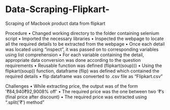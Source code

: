 # Data-Scraping-Flipkart-
Scraping of Macbook product data from flipkart

Procedure
•	Changed working directory to the folder containing selenium script
•	Imported the necessary libraries
•	Inspected the webpage to locate all the required details to be extracted from the webpage
•	Once each detail was located using “inspect”, it was passed on to corresponding variables using list comprehension
•	For each variable containing the detail, appropriate data conversion was done according to the question requirements
•	Reusable function was defined (flipkart(soup))) 
•	Using the flipkart(soup)) function, dataframe (flip) was defined which contained the required details
•	flip dataframe was converted to .csv file as “Flipkart.csv” 


Challenges
•	While extracting price, the output was of the form '₹84,940₹92,9008% off'
•	The required price was the one between two ‘₹’s (final price after discount)
•	The required price was extracted using  “.split('₹') method”
